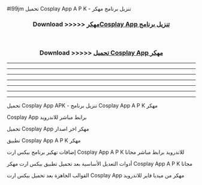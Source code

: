 #l99jm تحميل Cosplay App  A P K - تنزيل برنامج مهكر



<div align="center">
<h3>Download >>>>> <a href="https://runaway1.web.app/?sq=Cosplay App ">مهكرCosplay App  تنزيل برنامج</a></h3><br>

<h3>Download >>>>> <a href="https://runaway1.web.app/?sq=Cosplay App ">تحميل Cosplay App  مهكر</a></h3>
</div>


----------------------------------------------------------

----------------------------------------------------------

----------------------------------------------------------

----------------------------------------------------------

----------------------------------------------------------

----------------------------------------------------------

----------------------------------------------------------

تحميل Cosplay App  APK - تنزيل برنامج Cosplay App  A P K مهكر

Cosplay App  برابط مباشر للاندرويد

تحميل Cosplay App  مهكر اخر اصدار

تطبيق Cosplay App  A P K مهكر

إضافات تهكير برنامج بيكس ارت Cosplay App  A P K للاندرويد برابط مباشر مجانا

أدوات التعديل الأساسية بعد تحميل تطبيق بيكس ارت مهكر Cosplay App  A P K مجانا

القوالب الجاهزة بعد تحميل بيكس ارت Cosplay App  مهكر من ميديا فاير للاندرويد


